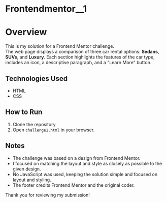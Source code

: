 # Frontendmentor__1

# Overview
This is my solution for a Frontend Mentor challenge.  
The web page displays a comparison of three car rental options: **Sedans**, **SUVs**, and **Luxury**. Each section highlights the features of the car type, includes an icon, a descriptive paragraph, and a "Learn More" button.

## Technologies Used

- HTML
- CSS

## How to Run

1. Clone the repository.
2. Open `challenge1.html` in your browser.

## Notes

- The challenge was based on a design from Frontend Mentor.
- I focused on matching the layout and style as closely as possible to the given design.
- No JavaScript was used, keeping the solution simple and focused on layout and styling.
- The footer credits Frontend Mentor and the original coder.
  
Thank you for reviewing my submission!
